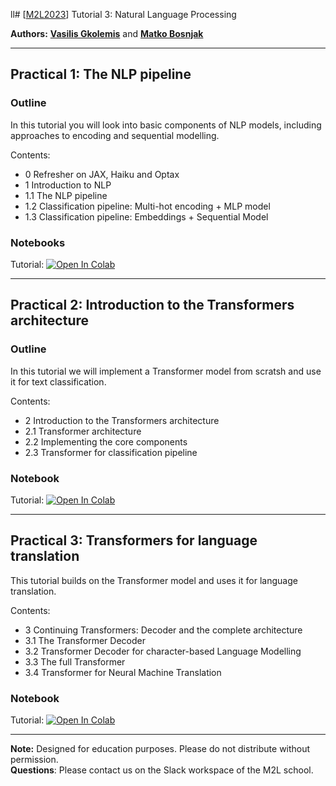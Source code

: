 ll# [[M2L2023](https://www.m2lschool.org/home)] Tutorial 3: Natural Language Processing

**Authors:** **[Vasilis Gkolemis](https://givasile.github.io/)** and **[Matko Bosnjak](https://scholar.google.com/citations?user=JDaHecMAAAAJ&hl=en)**

--- 

## Practical 1: The NLP pipeline

### Outline

In this tutorial you will look into basic components of NLP models, including approaches to encoding and sequential modelling.

Contents:
 - 0 Refresher on JAX, Haiku and Optax
 - 1 Introduction to NLP
 - 1.1 The NLP pipeline
 - 1.2 Classification pipeline: Multi-hot encoding + MLP model
 - 1.3 Classification pipeline: Embeddings + Sequential Model

### Notebooks

Tutorial: [![Open In Colab](https://colab.research.google.com/assets/colab-badge.svg)](https://colab.research.google.com/github/M2Lschool/tutorials2023/blob/main/3_nlp/notebooks/3_1_intro_nlp/3_1_intro_nlp.ipynb)


---

## Practical 2: Introduction to the Transformers architecture

### Outline

In this tutorial we will implement a Transformer model from scratsh and use it for text classification.

Contents:
 - 2 Introduction to the Transformers architecture
 - 2.1 Transformer architecture
 - 2.2 Implementing the core components
 - 2.3 Transformer for classification pipeline

### Notebook

Tutorial: [![Open In Colab](https://colab.research.google.com/assets/colab-badge.svg)](https://colab.research.google.com/github/M2Lschool/tutorials2023/blob/main/3_nlp/notebooks/3_2_transformers_classification/3_2_transformers_classification.ipynb)


---

## Practical 3: Transformers for language translation

This tutorial builds on the Transformer model and uses it for language translation.

Contents:
 - 3 Continuing Transformers: Decoder and the complete architecture
 - 3.1 The Transformer Decoder
 - 3.2 Transformer Decoder for character-based Language Modelling
 - 3.3 The full Transformer
 - 3.4 Transformer for Neural Machine Translation

### Notebook

Tutorial: [![Open In Colab](https://colab.research.google.com/assets/colab-badge.svg)](https://colab.research.google.com/github/M2Lschool/tutorials2023/blob/main/3_nlp/notebooks/3_3_transformers_translation/3_3_transformers_translation.ipynb)


---

**Note:** Designed for education purposes. Please do not distribute without permission.
<br>
**Questions**: Please contact us on the Slack workspace of the M2L school.
